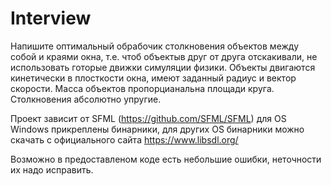 # Interview

Напишите оптимальный обрабочик столкновения объектов между собой и краями окна, т.е. чтоб объектыв друг от друга отскакивали, не использовать готорые движки симуляции физики.
Объекты двигаются кинетически в плосткости окна, имеют заданный радиус и вектор скорости. Масса объектов пропорцианальна площади круга. Столкновения абсолютно упругие. 

Проект зависит от SFML (https://github.com/SFML/SFML) для OS Windows прикреплены бинарники, для других OS бинарники можно скачать с официального сайта  https://www.libsdl.org/ 

Возможно в предоставленом коде есть небольшие ошибки, неточности их надо исправить. 
